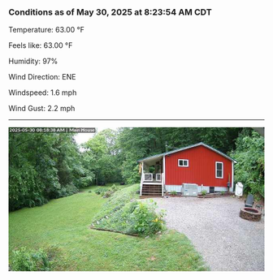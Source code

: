 ### Conditions as of May 30, 2025 at 8:23:54 AM CDT 

Temperature: 63.00 &deg;F

Feels like: 63.00 &deg;F

Humidity: 97%

Wind Direction: ENE

Windspeed: 1.6 mph

Wind Gust: 2.2 mph

---

<img src="./images/latest.jpeg"/>

